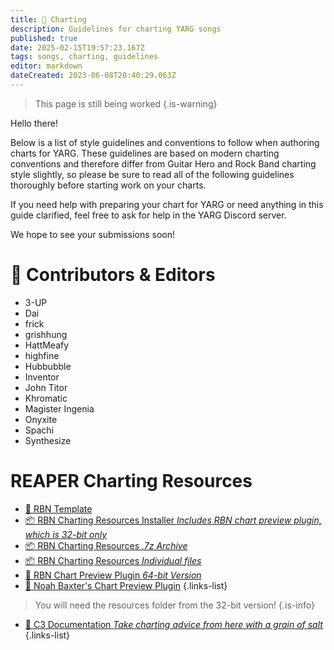 ```yaml
---
title: 🎼 Charting
description: Guidelines for charting YARG songs
published: true
date: 2025-02-15T19:57:23.167Z
tags: songs, charting, guidelines
editor: markdown
dateCreated: 2023-06-08T20:40:29.063Z
---
```


> This page is still being worked
{.is-warning}

Hello there!

Below is a list of style guidelines and conventions to follow when authoring charts for YARG. These guidelines are based on modern charting conventions and therefore differ from Guitar Hero and Rock Band charting style slightly, so please be sure to read all of the following guidelines thoroughly before starting work on your charts.

If you need help with preparing your chart for YARG or need anything in this guide clarified, feel free to ask for help in the YARG Discord server.

We hope to see your submissions soon!


# 👥 Contributors & Editors

- 3-UP
- Dai
- frick
- grishhung
- HattMeafy
- highfine
- Hubbubble
- Inventor
- John Titor
- Khromatic
- Magister Ingenia
- Onyxite
- Spachi
- Synthesize


# REAPER Charting Resources
  
- [📑 RBN Template](https://drive.google.com/file/d/1YJzSj0sf4F3w9fn0pf4yxXd0L3zQwE13/view) 
- [📦 RBN Charting Resources Installer *Includes RBN chart preview plugin, which is 32-bit only*](https://drive.google.com/file/d/0B43TWusVEw7BV3lSQVNXRUxvMmc/view)
- [📦 RBN Charting Resources *.7z Archive*](https://drive.google.com/file/d/13nrMNouEpxO5gcqt9W6mChUdQa3OseSp/view?usp=sharing)
- [📦 RBN Charting Resources *Individual files*](https://drive.google.com/drive/folders/1tQ8iS0viXlJ8mB8u-CqdtIMMlvHQLsIi?usp=sharing)
- [🔎 RBN Chart Preview Plugin *64-bit Version*](https://rhythmgamingworld.com/forums/topic/rbn-preview-plugin-64-bit-version/)
- [🔎 Noah Baxter's Chart Preview Plugin](https://github.com/noahbaxter/chart-preview)
{.links-list}

> You will need the resources folder from the 32-bit version!
{.is-info}

- [📑 C3 Documentation *Take charting advice from here with a grain of salt*](http://docs.c3universe.com/rbndocs/index.php?title=Authoring)
{.links-list}